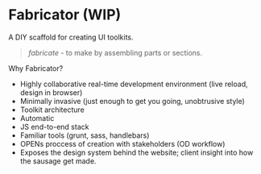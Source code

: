Fabricator (WIP)
===
A DIY scaffold for creating UI toolkits.

> _fabricate_ - to make by assembling parts or sections.

Why Fabricator?
- Highly collaborative real-time development environment (live reload, design in browser)
- Minimally invasive (just enough to get you going, unobtrusive style)
- Toolkit architecture
- Automatic
- JS end-to-end stack
- Familiar tools (grunt, sass, handlebars)
- OPENs proccess of creation with stakeholders (OD workflow)
- Exposes the design system behind the website; client insight into how the sausage get made.
